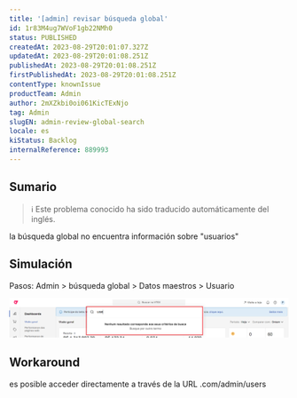 ```yaml
---
title: '[admin] revisar búsqueda global'
id: 1r83M4ug7WVoF1gb22NMh0
status: PUBLISHED
createdAt: 2023-08-29T20:01:07.327Z
updatedAt: 2023-08-29T20:01:08.251Z
publishedAt: 2023-08-29T20:01:08.251Z
firstPublishedAt: 2023-08-29T20:01:08.251Z
contentType: knownIssue
productTeam: Admin
author: 2mXZkbi0oi061KicTExNjo
tag: Admin
slugEN: admin-review-global-search
locale: es
kiStatus: Backlog
internalReference: 889993
---
```


## Sumario

>ℹ️ Este problema conocido ha sido traducido automáticamente del inglés.


la búsqueda global no encuentra información sobre "usuarios"


##

## Simulación


Pasos:
Admin > búsqueda global > Datos maestros > Usuario

 ![](https://raw.githubusercontent.com/vtexdocs/help-center-content/refs/heads/main/docs/es/known-issues/Admin/admin-revisar-busqueda-global_1.png)


##

## Workaround


es posible acceder directamente a través de la URL .com/admin/users






